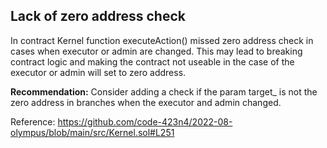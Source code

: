 ## Lack of zero address check 

In contract Kernel function executeAction() missed zero address check in cases when executor or admin are changed. This may lead to breaking contract logic and making the contract not useable in the case of the executor or admin will set to zero address.

**Recommendation:** Consider adding a check if the param target_ is not the zero address in branches when the executor and admin changed.

Reference: https://github.com/code-423n4/2022-08-olympus/blob/main/src/Kernel.sol#L251